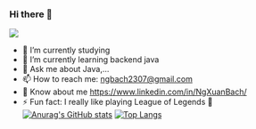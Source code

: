### Hi there 👋
![](https://komarev.com/ghpvc/?username=bachseo123)
- 🔭 I’m currently studying
- 🌱 I’m currently learning backend java
- 💬 Ask me about Java,...
- 📫 How to reach me: ngbach2307@gmail.com
- 📄 Know about me https://www.linkedin.com/in/NgXuanBach/
- ⚡ Fun fact: I really like playing League of Legends 🤪
[![Anurag's GitHub stats](https://github-readme-stats.vercel.app/api?username=NgXuanBach)](https://github.com/anuraghazra/github-readme-stats)
[![Top Langs](https://github-readme-stats.vercel.app/api/top-langs/?username=ngxuanbach&layout=compact)](https://github.com/anuraghazra/github-readme-stats)
